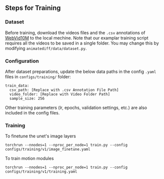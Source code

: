 ## Steps for Training

### Dataset
Before training, download the videos files and the `.csv` annotations of [WebVid10M](https://maxbain.com/webvid-dataset/) to the local mechine.
Note that our examplar training script requires all the videos to be saved in a single folder. You may change this by modifying `animatediff/data/dataset.py`.

### Configuration
After dataset preparations, update the below data paths in the config `.yaml` files in `configs/training/` folder:
```
train_data:
  csv_path: [Replace with .csv Annotation File Path]
  video_folder: [Replace with Video Folder Path]
  sample_size: 256
```
Other training parameters (lr, epochs, validation settings, etc.) are also included in the config files.

### Training
To finetune the unet's image layers
```
torchrun --nnodes=1 --nproc_per_node=1 train.py --config configs/training/v1/image_finetune.yaml
```

To train motion modules
```
torchrun --nnodes=1 --nproc_per_node=1 train.py --config configs/training/v1/training.yaml
```
